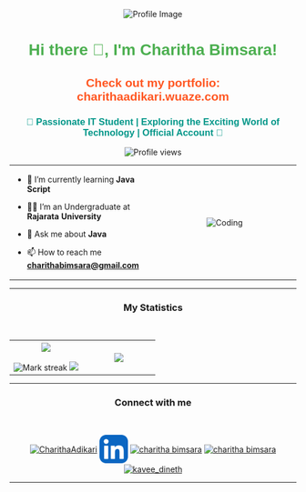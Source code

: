 <p align="center">
  <img src="https://github.com/7oSkaaa/7oSkaaa/blob/main/Images/about_me.gif?raw=true" width="100px" alt="Profile Image">
</p>
<h1 align="center" style="font-family: 'Comic Sans MS', cursive, sans-serif; color: #4CAF50;">Hi there 👋, I'm Charitha Bimsara!</h1>
<h2 align="center" style="font-family: 'Arial', sans-serif; color: #FF5722;">Check out my portfolio: <a href="https://charithaadikari.wuaze.com" target="_blank" style="text-decoration: none; color: #FF5722;">charithaadikari.wuaze.com</a></h2>
<h3 align="center" style="font-family: 'Arial', sans-serif; color: #009688;">🌟 Passionate IT Student | Exploring the Exciting World of Technology | Official Account 🌟</h3>
<p align="center">
  <img src="https://komarev.com/ghpvc/?username=CharithaAdikari&label=Profile%20views&color=0e75b6&style=flat" alt="Profile views">
</p>


<table align="center">
<tr border="none">
<td width="50%" align="left">
  
- 🌱 I’m currently learning **Java Script**

- 🧑‍🎓 I’m an Undergraduate at **Rajarata University**

- 💬 Ask me about **Java**

- 📫 How to reach me **charithabimsara@gmail.com**
  

</td>
<td width="50%" align="center">

  <img align="center" alt="Coding" width="450" src="https://repository-images.githubusercontent.com/588181932/e36ec678-7984-4cdd-8e4c-a3932772ff8e">

  
  </td>
</tr>
</table>

---

<h3 align="center">My Statistics</h3><br>
<p align="center">
  <table align="center">
    <tr border="none">
      <td width="50%" align="center">
       <img align="center" src="https://github-readme-stats.vercel.app/api?username=CharithaBimsara&theme=dark&show_icons=true&count_private=true&cache_seconds=0" />
        <br><br>
        <img alt="Mark streak" src="https://github-readme-streak-stats-smoky-chi.vercel.app?user=charithabimsara&theme=dark" alt="GitHub Streak" />
        <img src="https://github-readme-stats.vercel.app/api/pin/?username=charithabimsara&repo=WallColorGenAI" />
      </td>
      <td width="50%" align="center">
        <img align="center" src="https://github-readme-stats.anuraghazra1.vercel.app/api/top-langs/?username=CharithaBimsara&theme=dark&hide_border=false&no-bg=true&no-frame=true&langs_count=10"/>
      </td>
    </tr>
  </table>
</p>


---

<h3 align="center">Connect with me</h3><br>
<p align="center">
<a href="https://www.youtube.com/@LogicLabTube" target="blank"><img align="center" src="https://static-00.iconduck.com/assets.00/youtube-icon-2048x2048-gedp2icy.png" alt="CharithaAdikari" height="50" width="50" /></a>
<a href="https://www.linkedin.com/in/charitha-adikari-6629471a4/" target="blank"><img align="center" src="https://github.com/tandpfun/skill-icons/blob/main/icons/LinkedIn.svg" alt="CharithaAdikari" height="50" width="50" /></a>
<a href="https://stackoverflow.com/users/25024367/charitha-bimsara" target="blank"><img align="center" src="https://raw.githubusercontent.com/rahuldkjain/github-profile-readme-generator/master/src/images/icons/Social/stack-overflow.svg" alt="charitha bimsara" height="50" width="50" /></a>
<a href="https://fb.com/charitha bimsara" target="blank"><img align="center" src="https://raw.githubusercontent.com/rahuldkjain/github-profile-readme-generator/master/src/images/icons/Social/facebook.svg" alt="charitha bimsara" height="50" width="50" /></a>
<a href="https://www.instagram.com/charitha_bimsara/" target="blank"><img align="center" src="https://www.edigitalagency.com.au/wp-content/uploads/new-Instagram-icon-png-full-colour.png" alt="kavee_dineth" height="50" width="50" /></a>
</p>

---

